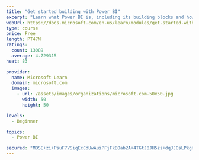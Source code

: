 ```yaml
---
title: "Get started building with Power BI"
excerpt: "Learn what Power BI is, including its building blocks and how they work together."
webUrl: https://docs.microsoft.com/en-us/learn/modules/get-started-with-power-bi/
type: course
price: Free
length: PT47M
ratings:
  count: 13089
  average: 4.729315
heat: 83

provider:
  name: Microsoft Learn
  domain: microsoft.com
  images:
    - url: /assets/images/organizations/microsoft.com-50x50.jpg
      width: 50
      height: 50

levels:
  - Beginner

topics:
  - Power BI

secured: "MOSE+zi+PsuF7VSiqEcCdUwAuiPFjFkBOab2A+4TGtJ8JH5zs+dqJJOsLPkgK6Mdc3a4zUi+zwqugjMT02yVfTDsGfM4mxXy4W5f6NQ5SBChylsRNh2E5jU2kzU/DfPqdIZt4CYabGME266YgVLVL0cJe8mqhLIIeFs55+lTi2th5OWYZtX1VL/k+y/nvsESFRLCthpDFlNytq9Tkkt+OfeQY7BZXGJus/z/hRnFIZWyTn/fqHCCBwncML/uyal/jrc+z5a2SDeCFV2/+/4d1n8HCAaLrNH/VEOVHdbNQnSt09WnkoH1vU7fXxrmc3ZUZaCAgyfnB+RFnRptzbiGvUML/DlCwlNBJBZkvzNqbwLgmEa3OYFaNym+GVk3Ry90mvyTIr1FGBBBshqZwe7amg==;5mG17IoCyZo6596XP9SrVg=="
---
```


